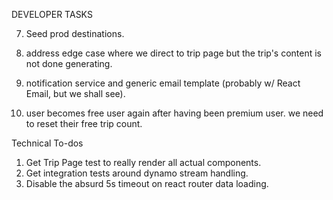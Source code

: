 DEVELOPER TASKS

7. Seed prod destinations.

8. address edge case where we direct to trip page but the trip's content is not done generating.

9. notification service and generic email template (probably w/ React Email, but we shall see).

10. user becomes free user again after having been premium user. we need to reset their free trip count.

Technical To-dos
1. Get Trip Page test to really render all actual components.
2. Get integration tests around dynamo stream handling.
3. Disable the absurd 5s timeout on react router data loading.